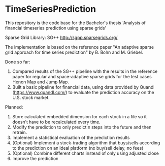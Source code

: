 # TimeSeriesPrediction
This repository is the code base for the Bachelor's thesis 'Analysis of financial timeseries prediction using sparse grids'

Sparse Grid Library: SG++ http://sgpp.sparsegrids.org/

The implementation is based on the reference paper "An adaptive sparse grid approach for time series prediction" by B. Bohn and M. Griebel.

Done so far:
1. Compared results of the SG++ pipeline with the results in the reference paper for regular and space-adaptive sparse grids for the test cases Henon Map and Jump Map.
2. Built a basic pipeline for financial data, using data provided by Quandl (https://www.quandl.com/) to evaluate the prediction accuracy on the U.S. stock market.

Planned:
1. Store calculated embedded dimension for each stock in a file so it doesn't have to be recalculated every time.
2. Modify the prediction to only predict n steps into the future and then retrain.
3. Implement a statistical evaluation of the prediction results
4. (Optional) Implement a stock-trading algorithm that buys/sells according to the prediction on an ideal platform (no buy/sell delay, no fees)
5. (Optional) Combine different charts instead of only using adjusted close
6. Improve the prediction
